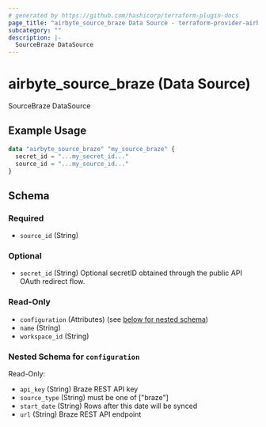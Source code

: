 ```yaml
---
# generated by https://github.com/hashicorp/terraform-plugin-docs
page_title: "airbyte_source_braze Data Source - terraform-provider-airbyte"
subcategory: ""
description: |-
  SourceBraze DataSource
---
```


# airbyte_source_braze (Data Source)

SourceBraze DataSource

## Example Usage

```terraform
data "airbyte_source_braze" "my_source_braze" {
  secret_id = "...my_secret_id..."
  source_id = "...my_source_id..."
}
```

<!-- schema generated by tfplugindocs -->
## Schema

### Required

- `source_id` (String)

### Optional

- `secret_id` (String) Optional secretID obtained through the public API OAuth redirect flow.

### Read-Only

- `configuration` (Attributes) (see [below for nested schema](#nestedatt--configuration))
- `name` (String)
- `workspace_id` (String)

<a id="nestedatt--configuration"></a>
### Nested Schema for `configuration`

Read-Only:

- `api_key` (String) Braze REST API key
- `source_type` (String) must be one of ["braze"]
- `start_date` (String) Rows after this date will be synced
- `url` (String) Braze REST API endpoint



